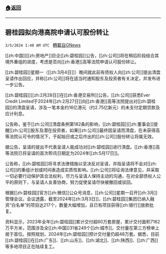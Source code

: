 ###  [:house:返回](README.md)
---


## 碧桂园拟向港高院申请认可股份转让
`3/5/2024 1:40 AM UTC ` [轉載自GNews](https://gnews.org/articles/2365300)

[[zh:中国]][[zh:房地产]]巨企[[zh:碧桂园]]公告，[[zh:公司]]将在稍后阶段结合其境外重组的进度，考虑是否向[[zh:香港]]高等法院申请认可股份转让。

[[zh:碧桂园]]星期一（[[zh:3月4日]]）晚间就此前有债权人向[[zh:公司]]提出清盘呈请作出回应，并称[[zh:公司]]将在适当时通知股东及投资者有关决定，并发布进一步公告。

[[zh:碧桂园]][[zh:2月28日]]在[[zh:香港交易所]]公告，[[zh:公司]]获悉Ever Credit Limited于2024年[[zh:2月27日]]向[[zh:香港]]高等法院提出对[[zh:碧桂园]]的清盘呈请，涉及一笔本金约16亿港元（约2.75亿新元）的未支付定期贷款及应计利息。

公告称，鉴于[[zh:公司]]清盘条例第182条的影响，[[zh:碧桂园]][[zh:董事会]]提醒[[zh:公司]]股东及潜在投资者，如果[[zh:公司]]最终因呈请而清盘，在未获得高等法院认可令的情况下，于起始日或之后作出的[[zh:公司]]股份转让将属无效。

据公告，呈请的提出不代表呈请人能成功对[[zh:碧桂园]]进行清盘。[[zh:香港]]高等法院已将呈请的首次聆讯日期定为2024年[[zh:5月17日]]。

公告称，[[zh:碧桂园]]将寻求法律措施以坚决反对呈请，并指呈请将不会对[[zh:公司]]的重组计划或时间表造成实质性影响。[[zh:公司]]将征询法律意见，并采取一切必要行动保护其合法权利，尽力与呈请人保持主动的沟通，在对全部债权人公平的原则下，与呈请人友善协商，努力促使呈请尽快被撤回或驳回。

根据[[zh:碧桂园]]官方[[zh:微信]]公众号消息，[[zh:公司]]星期一召开[[zh:3月]]管理会议。会议透露，截至2024年[[zh:3月3日]]，[[zh:碧桂园]]集团已纳入融资“白名单”的项目达217个，数量大幅增加，且已有项目获得[[zh:银行]]放款批复。

资料显示，2023年全年[[zh:碧桂园]]累计交付超60万套房屋，累计交付面积7162万平方米，范围涉及全[[zh:中国]]31省249个[[zh:城市]]，交付量在第三方榜单上居于首位。按照规划，2024年[[zh:碧桂园]]预计交付量仍超48万套。据悉，目前[[zh:碧桂园]]在[[zh:广东]]、[[zh:山东]]、[[zh:湖北]]、[[zh:陕西]]、[[zh:广西]]等多地项目正在陆续复工。
